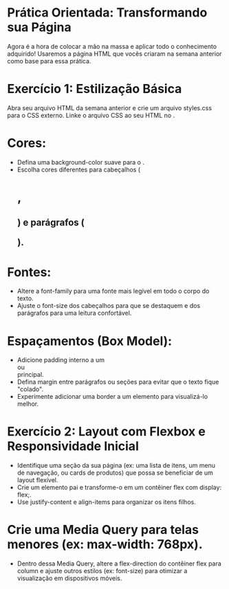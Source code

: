 # Prática Orientada: Transformando sua Página

Agora é a hora de colocar a mão na massa e aplicar todo o conhecimento adquirido! Usaremos a página HTML que vocês criaram na semana anterior como base para essa prática.

# Exercício 1: Estilização Básica
Abra seu arquivo HTML da semana anterior e crie um arquivo styles.css para o CSS externo.
Linke o arquivo CSS ao seu HTML no <head>.

# Cores:
- Defina uma background-color suave para o <body>.
- Escolha cores diferentes para cabeçalhos (<h1>, <h2>) e parágrafos (<p>).

# Fontes:
- Altere a font-family para uma fonte mais legível em todo o corpo do texto.
- Ajuste o font-size dos cabeçalhos para que se destaquem e dos parágrafos para uma leitura confortável.

# Espaçamentos (Box Model):
- Adicione padding interno a um <div> ou <section> principal.
- Defina margin entre parágrafos ou seções para evitar que o texto fique "colado".
- Experimente adicionar uma border a um elemento para visualizá-lo melhor.

# Exercício 2: Layout com Flexbox e Responsividade Inicial

- Identifique uma seção da sua página (ex: uma lista de itens, um menu de navegação, ou cards de produtos) que possa se beneficiar de um layout flexível.
- Crie um elemento pai e transforme-o em um contêiner flex com display: flex;.
- Use justify-content e align-items para organizar os itens filhos.

# Crie uma Media Query para telas menores (ex: max-width: 768px).

- Dentro dessa Media Query, altere a flex-direction do contêiner flex para column e ajuste outros estilos (ex: font-size) para otimizar a visualização em dispositivos móveis.
